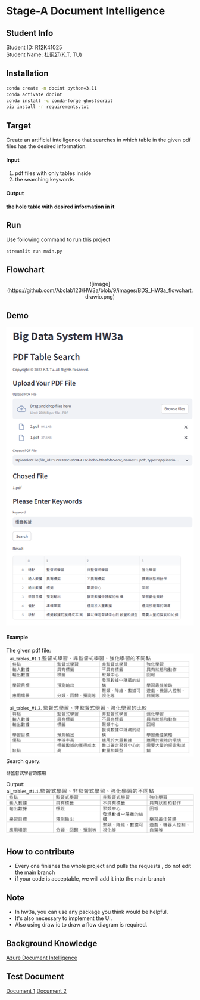 # Stage-A Document Intelligence

## Student Info
Student ID: R12K41025  
Student Name: 杜冠廷(K.T. TU)

## Installation

```bash
conda create -n docint python=3.11
conda activate docint
conda install -c conda-forge ghostscript
pip install -r requirements.txt
```

## Target

Create an artificial intelligence that searches in which table in the given pdf files has the desired information.  

#### Input

1. pdf files with only tables inside
2. the searching keywords

#### Output

**the hole table with desired information in it**

## Run
Use following command to run this project
```commandline
streamlit run main.py
```

## Flowchart

<p align="center">
![image](https://github.com/Abclab123/HW3a/blob/9/images/BDS_HW3a_flowchart.drawio.png)
</p>

## Demo

![image](https://github.com/Abclab123/HW3a/blob/9/images/output_sample.png)

#### Example

The given pdf file:  
![image](https://github.com/Abclab123/HW3a/blob/9/images/example1.png)  
Search query:  

```commandline
非監督式學習的應用
```

Output:
![image](https://github.com/Abclab123/HW3a/blob/9/images/example2.png)

## How to contribute

* Every one finishes the whole project and pulls the requests , do not edit the main branch
* if your code is acceptable, we will add it into the main branch

## Note

* In hw3a, you can use any package you think would be helpful.
* It's also necessary to implement the UI.
* Also using draw io to draw a flow diagram is required.

## Background Knowledge

[Azure Document Intelligence]( https://azure.microsoft.com/en-us/products/ai-services/ai-document-intelligence
)

## Test Document

[Document 1](https://docs.google.com/document/d/1Di5oVYhUF6p-zj2y0DEBBeTvhC91KhX8/edit?usp=sharing&ouid=107784913306655694785&rtpof=true&sd=true)
[Document 2](https://docs.google.com/document/d/1HiZrgIyvwY8Fi4eLS0QGUkkycngtD6XJ/edit?usp=sharing&ouid=107784913306655694785&rtpof=true&sd=true)
